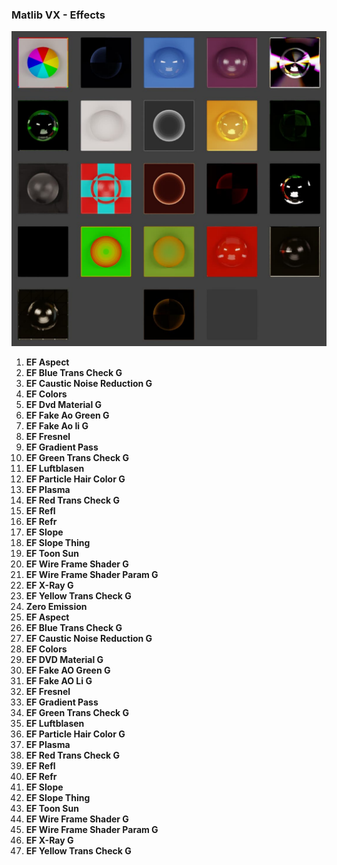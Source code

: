 ### Matlib VX - Effects

![Matlib VX Effects](https://github.com/don1138/blender-materials/blob/main/Matlab-VX/JPG/Matlib-VX-Effects.jpg)

1. **EF Aspect**
1. **EF Blue Trans Check G**
1. **EF Caustic Noise Reduction G**
1. **EF Colors**
1. **EF Dvd Material G**
1. **EF Fake Ao Green G**
1. **EF Fake Ao Ii G**
1. **EF Fresnel**
1. **EF Gradient Pass**
1. **EF Green Trans Check G**
1. **EF Luftblasen**
1. **EF Particle Hair Color G**
1. **EF Plasma**
1. **EF Red Trans Check G**
1. **EF Refl**
1. **EF Refr**
1. **EF Slope**
1. **EF Slope Thing**
1. **EF Toon Sun**
1. **EF Wire Frame Shader G**
1. **EF Wire Frame Shader Param G**
1. **EF X-Ray G**
1. **EF Yellow Trans Check G**
1. **Zero Emission**
1. **EF Aspect**
1. **EF Blue Trans Check G**
1. **EF Caustic Noise Reduction G**
1. **EF Colors**
1. **EF DVD Material G**
1. **EF Fake AO Green G**
1. **EF Fake AO Li G**
1. **EF Fresnel**
1. **EF Gradient Pass**
1. **EF Green Trans Check G**
1. **EF Luftblasen**
1. **EF Particle Hair Color G**
1. **EF Plasma**
1. **EF Red Trans Check G**
1. **EF Refl**
1. **EF Refr**
1. **EF Slope**
1. **EF Slope Thing**
1. **EF Toon Sun**
1. **EF Wire Frame Shader G**
1. **EF Wire Frame Shader Param G**
1. **EF X-Ray G**
1. **EF Yellow Trans Check G**
